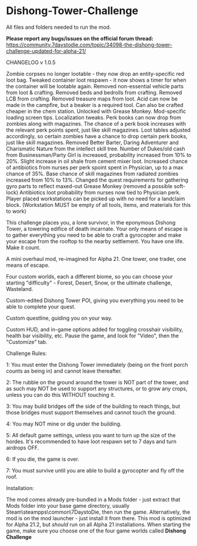 # Dishong-Tower-Challenge
All files and folders needed to run the mod.

**Please report any bugs/issues on the official forum thread:** https://community.7daystodie.com/topic/34098-the-dishong-tower-challenge-updated-for-alpha-21/

CHANGELOG v 1.0.5

Zombie corpses no longer lootable - they now drop an entity-specific red loot bag.
Tweaked container loot respawn - it now shows a timer for when the container will be lootable again.
Removed non-essential vehicle parts from loot & crafting.
Removed beds and bedrolls from crafting.
Removed LCB from crafting.
Removed treasure maps from loot.
Acid can now be made in the campfire, but a beaker is a required tool. Can also be crafted cheaper in the chem station. Unlocked with Grease Monkey.
Mod-specific loading screen tips.
Localization tweaks.
Perk books can now drop from zombies along with magazines. The chance of a perk book increases with the relevant perk points spent, just like skill magazines.
Loot tables adjusted accordingly, so certain zombies have a chance to drop certain perk books, just like skill magazines.
Removed Better Barter, Daring Adventurer and Charismatic Nature from the intellect skill tree.
Number of Dukes/old cash from Businessman/Party Girl is increased, probability increased from 10% to 20%.
Slight increase in oil shale from cement mixer loot.
Increased chance of antibiotics from nurses per perk spoint spent in Physician, up to a max chance of 35%.
Base chance of skill magazines from radiated zombies increased from 10% to 13%.
Changed the quest requirements for gathering gyro parts to reflect maxed-out Grease Monkey (removed a possible soft-lock)
Antibiotics loot probability from nurses now tied to Physician perk.
Player placed workstations can be picked up with no need for a landclaim block. (Workstation MUST be empty of all tools, items, and materials for this to work)





This challenge places you, a lone survivor, in the eponymous Dishong Tower, a towering edifice of death incarnate. Your only means of escape is to gather everything you need to be able to craft a gyrocopter and make your escape from the rooftop to the nearby settlement. You have one life. Make it count.

 

A mini overhaul mod, re-imagined for Alpha 21. One tower, one trader, one means of escape.

 

Four custom worlds, each a different biome, so you can choose your starting "difficulty" - Forest, Desert, Snow, or the ultimate challenge, Wasteland.

Custom-edited Dishong Tower POI, giving you everything you need to be able to complete your quest.

Custom questline, guiding you on your way.

Custom HUD, and in-game options added for toggling crosshair visibility, health bar visibility, etc. Pause the game, and look for "Video", then the "Customize" tab.

 

Challenge Rules: 

1: You must enter the Dishong Tower immediately (being on the front porch counts as being in) and cannot leave thereafter.

2: The rubble on the ground around the tower is NOT part of the tower, and as such may NOT be used to support any structures, or to grow any crops, unless you can do this WITHOUT touching it.

3: You may build bridges off the side of the building to reach things, but those bridges must support themselves and cannot touch the ground.

4: You may NOT mine or dig under the building.

5: All default game settings, unless you want to turn up the size of the hordes. It's recommended to have loot respawn set to 7 days and turn airdrops OFF.

6: If you die, the game is over.

7: You must survive until you are able to build a gyrocopter and fly off the roof.

Installation:

The mod comes already pre-bundled in a Mods folder - just extract that Mods folder into your base game directory, usually Steam\steampps\common\7DaystoDie, then run the game. Alternatively, the mod is on the mod launcher - just install it from there.
This mod is optimized for Alpha 21.2, but *should* run on all Alpha 21 installations.
When starting the game, make sure you choose one of the four game worlds called **Dishong Challenge**
